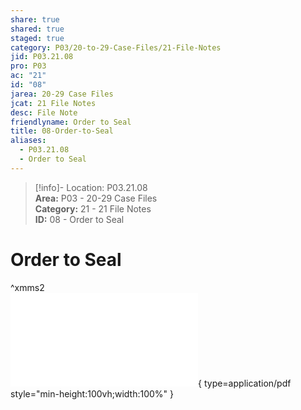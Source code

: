 ```yaml
---  
share: true  
shared: true  
staged: true  
category: P03/20-to-29-Case-Files/21-File-Notes  
jid: P03.21.08  
pro: P03  
ac: "21"  
id: "08"  
jarea: 20-29 Case Files  
jcat: 21 File Notes  
desc: File Note  
friendlyname: Order to Seal  
title: 08-Order-to-Seal  
aliases:  
  - P03.21.08  
  - Order to Seal  
---  
```

  
>[!info]- Location: P03.21.08  
>**Area:** P03 - 20-29 Case Files  
>**Category:** 21 - 21 File Notes  
>**ID:** 08 - Order to Seal  
  
# Order to Seal  
 ^xmms2  
![08-Magen-Fieramusca-Cases-Motion-Order-to-Seal](../../../Cases/P03-Heidi-Broussard/20-to-29-Case-Files/22-PDFs/08-Magen-Fieramusca-Cases-Motion-Order-to-Seal.pdf){ type=application/pdf style="min-height:100vh;width:100%" }  

